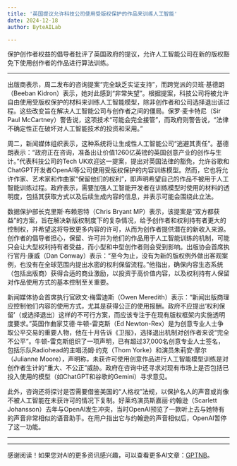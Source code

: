 ```yaml
---
title: '英国提议允许科技公司使用受版权保护的作品来训练人工智能'
date: 2024-12-18
author: ByteAILab

---
```


保护创作者权益的倡导者批评了英国政府的提议，允许人工智能公司在新的版权豁免下使用创作者的作品进行算法训练。

---
出版商表示，周二发布的咨询提案“完全缺乏实证支持”，而跨党派的贝班·基德朗（Beeban Kidron）表示，她对此感到“非常失望”。根据提案，科技公司将被允许自由使用受版权保护的材料来训练人工智能模型，除非创作者和公司选择退出该过程。这些改变旨在解决人工智能公司与创作者之间的僵局。保罗·麦卡特尼（Sir Paul McCartney）警告说，这项技术“可能会完全接管”，而政府则警告说，“法律不确定性正在破坏对人工智能技术的投资和采用。”

周二，新闻媒体组织表示，这种系统将让生成性人工智能公司“逃避其责任”。基德朗表示：“政府正在咨询，准备出让价值1260亿英镑的英国创意产业的创作与生计。”代表科技公司的Tech UK欢迎这一提案，提出对英国法律的豁免，允许谷歌和ChatGPT开发者OpenAI等公司使用受版权保护的内容训练模型。然而，它也将允许作家、艺术家和作曲家“保留他们的权利”，即声明希望自己的作品不被用于人工智能训练过程。政府表示，需要加强人工智能开发者在训练模型时使用的材料的透明度，包括其获取方式以及后续生成内容的信息，并表示可能会围绕此立法。

数据保护部长克里斯·布赖恩特（Chris Bryant MP）表示，该提案是“双方都获益”的方案，旨在解决新版权制度下的复杂情况，给予创作者和权利持有者更大的控制权，并希望这将导致更多内容的许可，从而为创作者提供潜在的新收入来源。创作者的倡导者担心，保留、许可并为他们的作品用于人工智能训练的机制，可能只会让大型权利持有者受益，而小型和中型创作者则会受到影响。出版协会首席执行官丹·康威（Dan Conway）表示：“至今为止，没有为新的版权例外做出客观案例，也没有在全球范围内提出水密的权利保留流程。”他指出，确保内容生态系统（包括出版商）获得合适的商业激励，以投资于高价值内容，以及权利持有人保留对作品使用方式的基本控制至关重要。

新闻媒体协会首席执行官欧文·梅雷迪斯（Owen Meredith）表示：“新闻出版商理应控制他们内容的使用方式，尤其是获得公正的使用报酬。政府不应提出‘权利保留’（或选择退出）这样的不可行方案，而应该专注于在现有版权框架内实施透明度要求。”英国作曲家艾德·牛顿-雷克斯（Ed Newton-Rex）是为创意专业人士争取公平交易的重要人物，他在十月告诉《卫报》，选择退出机制对创作者来说“完全不公平”。牛顿-雷克斯组织了一项声明，已有超过37,000名创意专业人士签名，包括乐队Radiohead的主唱汤姆·约克（Thom Yorke）和演员朱莉安·摩尔（Julianne Moore），声明称，未获许可使用创意作品进行人工智能模型训练是对创作者生计的“重大、不公正”威胁。政府在咨询中还寻求对现有市场上是否包括已投入使用的模型（如ChatGPT和谷歌的Gemini）寻求意见。

此外，咨询还将探讨是否需要借鉴美国的“人格权”法规，以保护名人的声音或肖像不被人工智能在未获许可的情况下复制。好莱坞演员斯嘉丽·约翰逊（Scarlett Johansson）去年与OpenAI发生冲突，当时OpenAI预览了一款听上去与她特有的声音非常相似的语音助手。在用户指出它与约翰逊的声音相似后，OpenAI暂停了这一功能。

---
---
感谢阅读！如果您对AI的更多资讯感兴趣，可以查看更多AI文章：[GPTNB](https://gptnb.com)。